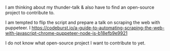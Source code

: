 I am thinking about my thunder-talk & also have to find an open-source project to contribute to.

I am tempted to flip the script and prepare a talk on scraping the web with puppeteer. I
https://codeburst.io/a-guide-to-automating-scraping-the-web-with-javascript-chrome-puppeteer-node-js-b18efb9e9921

 
I do not know what open-source project I want to contribute to yet.